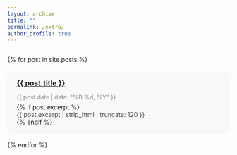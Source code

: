 ```yaml
---
layout: archive
title: ""
permalink: /extra/
author_profile: true
---
```


<div class="post-list">
  {% for post in site.posts %}
    <div class="post-card">
      <h3><a href="{{ post.url }}">{{ post.title }}</a></h3>
      <p class="post-meta">{{ post.date | date: "%B %d, %Y" }}</p>
      {% if post.excerpt %}
        <p class="post-excerpt">{{ post.excerpt | strip_html | truncate: 120 }}</p>
      {% endif %}
    </div>
  {% endfor %}
</div>

<style>
.post-list {
  display: flex;
  flex-direction: column;
  gap: 1.5em;
  margin: 2em 0;
}
.post-card {
  padding: 1em 1.5em;
  border-radius: 8px;
  background: #f8f9fa;
  box-shadow: 0 2px 6px rgba(0,0,0,0.04);
}
.post-card h3 {
  margin: 0 0 0.3em 0;
}
.post-meta {
  color: #888;
  font-size: 0.95em;
  margin-bottom: 0.5em;
}
.post-excerpt {
  margin: 0;
  color: #444;
}
</style>

